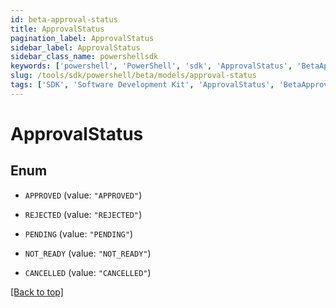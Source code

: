```yaml
---
id: beta-approval-status
title: ApprovalStatus
pagination_label: ApprovalStatus
sidebar_label: ApprovalStatus
sidebar_class_name: powershellsdk
keywords: ['powershell', 'PowerShell', 'sdk', 'ApprovalStatus', 'BetaApprovalStatus'] 
slug: /tools/sdk/powershell/beta/models/approval-status
tags: ['SDK', 'Software Development Kit', 'ApprovalStatus', 'BetaApprovalStatus']
---
```



# ApprovalStatus

## Enum


* `APPROVED` (value: `"APPROVED"`)

* `REJECTED` (value: `"REJECTED"`)

* `PENDING` (value: `"PENDING"`)

* `NOT_READY` (value: `"NOT_READY"`)

* `CANCELLED` (value: `"CANCELLED"`)


[[Back to top]](#) 

